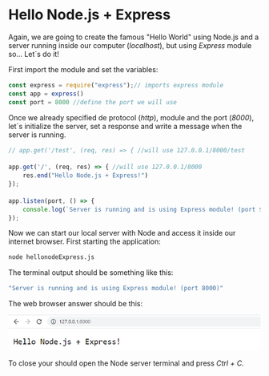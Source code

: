 # Hello Node.js + Express

Again, we are going to create the famous "Hello World" using Node.js and a server running inside our computer (*localhost*), but using *Express* module so... Let`s do it!

First import the module and set the variables:

```jsx
const express = require("express");// imports express module
const app = express()
const port = 8000 //define the port we will use
```

Once we already specified de protocol (*http*), module and the port (*8000*), let`s initialize the server, set a response and write a message when the server is running.

```jsx
// app.get('/test', (req, res) => { //will use 127.0.0.1/8000/test

app.get('/', (req, res) => { //will use 127.0.0.1/8000
    res.end("Hello Node.js + Express!")
});

app.listen(port, () => {
    console.log(`Server is running and is using Express module! (port ${port})`)
});
```

Now we can start our local server with Node and access it inside our internet browser. First starting the application:

```bash
node hellonodeExpress.js
```

The terminal output should be something like this:

```bash
"Server is running and is using Express module! (port 8000)"
```

The web browser answer should be this:

![Untitled](README/Untitled.png)

To close your should open the Node server terminal and press *Ctrl + C*.

[](https://github.com/lucarampi/Node.js-Learning/tree/master/2%20-%20SC%20Hello%20Node%20(with%20Express))